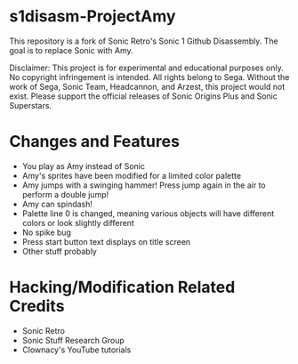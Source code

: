 s1disasm-ProjectAmy
============

This repository is a fork of Sonic Retro's Sonic 1 Github Disassembly. The goal is to replace Sonic with Amy.

Disclaimer:
This project is for experimental and educational purposes only. No copyright infringement is intended. All rights belong to Sega. Without the work of Sega, Sonic Team, Headcannon, and Arzest, this project would not exist. Please support the official releases of Sonic Origins Plus and Sonic Superstars.

Changes and Features
============
* You play as Amy instead of Sonic
* Amy's sprites have been modified for a limited color palette
* Amy jumps with a swinging hammer! Press jump again in the air to perform a double jump!
* Amy can spindash!
* Palette line 0 is changed, meaning various objects will have different colors or look slightly different
* No spike bug
* Press start button text displays on title screen
* Other stuff probably

Hacking/Modification Related Credits
============
* Sonic Retro
* Sonic Stuff Research Group
* Clownacy's YouTube tutorials